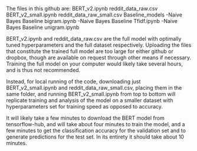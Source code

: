 The files in this github are:
BERT_v2.ipynb
reddit_data_raw.csv
BERT_v2_small.ipynb
reddit_data_raw_small.csv
Baseline_models
-Naive Bayes Baseline bigram.ipynb
-Naive Bayes Baseline Tfidf.ipynb
-Naive Bayes Baseline unigram.ipynb

BERT_v2.ipynb and reddit_data_raw.csv are the full model with optimally tuned hyperparameters and the full dataset respectively. Uploading the files that constitute the trained full model are too large for either github or dropbox, though are available on request through other means if necessary. Training the full model on your computer would likely take several hours, and is thus not recommended.

Instead, for local running of the code, downloading just BERT_v2_small.ipynb and reddit_data_raw_small.csv, placing them in the same folder, and running BERT_v2_small.ipynb from top to bottom will replicate training and analysis of the model on a smaller dataset with hyperparameters set for training speed as opposed to accuracy. 

It will likely take a few minutes to download the BERT model from tensorflow-hub, and will take about four minutes to train the model, and a few minutes to get the classification accuracy for the validation set and to generate predictions for the test set. In its entirety it should take about 10 minutes.